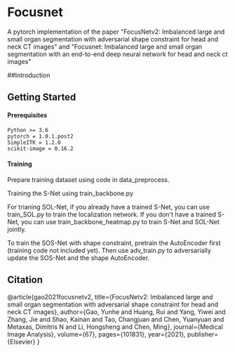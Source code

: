 # Focusnet
A pytorch implementation of the paper "FocusNetv2: Imbalanced large and small organ segmentation with adversarial shape constraint for head and neck CT images" and "Focusnet: Imbalanced large and small organ segmentation with an end-to-end deep neural network for head and neck ct images"

##Introduction


## Getting Started
#### Prerequisites
```
Python >= 3.6
pytorch = 1.0.1.post2
SimpleITK = 1.2.0
scikit-image = 0.16.2
```


#### Training
Prepare training dataset using code in data_preprocess.


Training the S-Net using train_backbone.py

For trianing SOL-Net, if you already have a trained S-Net, you can use train_SOL.py to train the localization network. If you don't have a trained S-Net, you can use train_backbone_heatmap.py to train S-Net and SOL-Net jointly.

To train the SOS-Net with shape constraint, pretrain the AutoEncoder first (training code not included yet). Then use adv_train.py to adversarially update the SOS-Net and the shape AutoEncoder.




## Citation

@article{gao2021focusnetv2,
title={FocusNetv2: Imbalanced large and small organ segmentation with adversarial shape constraint for head and neck CT images},
author={Gao, Yunhe and Huang, Rui and Yang, Yiwei and Zhang, Jie and Shao, Kainan and Tao, Changjuan and Chen, Yuanyuan and Metaxas, Dimitris N and Li, Hongsheng and Chen, Ming},
journal={Medical Image Analysis},
volume={67},
pages={101831},
year={2021},
publisher={Elsevier}
}

